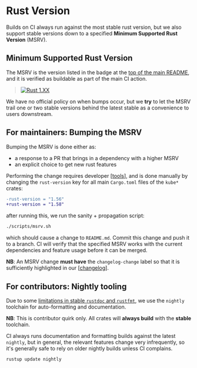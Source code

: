 # Rust Version

Builds on CI always run against the most stable rust version, but we also support stable versions down to a specified **Minimum Supported Rust Version** (MSRV).

## Minimum Supported Rust Version

The MSRV is the version listed in the badge at the [top of the main README](https://github.com/kube-rs/kube-rs#kube-rs), and it is verified as buildable as part of the main CI action.

> [![Rust 1.XX](https://img.shields.io/badge/MSRV-1.XX-dea584.svg)](https://github.com/rust-lang/rust/releases/)

We have no official policy on when bumps occur, but we **try** to let the MSRV trail one or two stable versions behind the latest stable as a convenience to users downstream.

## For maintainers: Bumping the MSRV

Bumping the MSRV is done either as:

- a response to a PR that brings in a dependency with a higher MSRV
- an explicit choice to get new rust features

Performing the change requires developer [[tools]], and is done manually by changing the `rust-version` key for all main `Cargo.toml` files of the `kube*` crates:

```diff
-rust-version = "1.56"
+rust-version = "1.58"
```

after running this, we run the sanity + propagation script:

```sh
./scripts/msrv.sh
```

which should cause a change to `README.md`. Commit this change and push it to a branch.
CI will verify that the specified MSRV works with the current dependencies and feature usage before it can be merged.

**NB**: An MSRV change **must have** the `changelog-change` label so that it is sufficiently highlighted in our [[changelog]].

## For contributors: Nightly tooling

Due to some [limitations in stable `rustdoc` and `rustfmt`](https://github.com/kube-rs/kube-rs/issues/707), we use the `nightly` toolchain for auto-formatting and documentation.

**NB**: This is contributor quirk only. All crates will **always build** with the **stable** toolchain.

CI always runs documentation and formatting builds against the latest `nightly`, but in general, the relevant features change very infrequently, so it's generally safe to rely on older nightly builds unless CI complains.

```sh
rustup update nightly
```



[//begin]: # "Autogenerated link references for markdown compatibility"
[tools]: tools "Tools"
[changelog]: changelog "Changelog"
[//end]: # "Autogenerated link references"